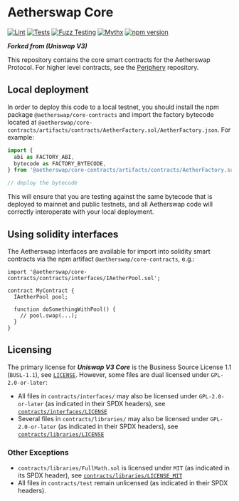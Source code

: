 # Aetherswap Core

[![Lint](https://github.com/Aetherswap/core-contracts/actions/workflows/lint.yml/badge.svg)](https://github.com/Aetherswap/core-contracts/actions/workflows/lint.yml)
[![Tests](https://github.com/Aetherswap/core-contracts/actions/workflows/tests.yml/badge.svg)](https://github.com/Aetherswap/core-contracts/actions/workflows/tests.yml)
[![Fuzz Testing](https://github.com/Aetherswap/core-contracts/actions/workflows/fuzz-testing.yml/badge.svg)](https://github.com/Aetherswap/core-contracts/actions/workflows/fuzz-testing.yml)
[![Mythx](https://github.com/Aetherswap/core-contracts/actions/workflows/mythx.yml/badge.svg)](https://github.com/Aetherswap/core-contracts/actions/workflows/mythx.yml)
[![npm version](https://img.shields.io/npm/v/@aetherswap/core-contracts/latest.svg)](https://www.npmjs.com/package/@aetherswap/core-contracts/v/latest)

***Forked from (Uniswap V3)***

This repository contains the core smart contracts for the Aetherswap Protocol.
For higher level contracts, see the [Periphery](https://github.com/Aetherswap/periphery)
repository.

## Local deployment

In order to deploy this code to a local testnet, you should install the npm package
`@aetherswap/core-contracts`
and import the factory bytecode located at
`@aetherswap/core-contracts/artifacts/contracts/AetherFactory.sol/AetherFactory.json`.
For example:

```typescript
import {
  abi as FACTORY_ABI,
  bytecode as FACTORY_BYTECODE,
} from '@aetherswap/core-contracts/artifacts/contracts/AetherFactory.sol/AetherFactory.json'

// deploy the bytecode
```

This will ensure that you are testing against the same bytecode that is deployed to
mainnet and public testnets, and all Aetherswap code will correctly interoperate with
your local deployment.

## Using solidity interfaces

The Aetherswap interfaces are available for import into solidity smart contracts
via the npm artifact `@aetherswap/core-contracts`, e.g.:

```solidity
import '@aetherswap/core-contracts/contracts/interfaces/IAetherPool.sol';

contract MyContract {
  IAetherPool pool;

  function doSomethingWithPool() {
    // pool.swap(...);
  }
}

```

## Licensing

The primary license for ***Uniswap V3 Core*** is the Business Source License 1.1 (`BUSL-1.1`), see [`LICENSE`](./LICENSE). However, some files are dual licensed under `GPL-2.0-or-later`:

- All files in `contracts/interfaces/` may also be licensed under `GPL-2.0-or-later` (as indicated in their SPDX headers), see [`contracts/interfaces/LICENSE`](./contracts/interfaces/LICENSE)
- Several files in `contracts/libraries/` may also be licensed under `GPL-2.0-or-later` (as indicated in their SPDX headers), see [`contracts/libraries/LICENSE`](contracts/libraries/LICENSE)

### Other Exceptions

- `contracts/libraries/FullMath.sol` is licensed under `MIT` (as indicated in its SPDX header), see [`contracts/libraries/LICENSE_MIT`](contracts/libraries/LICENSE_MIT)
- All files in `contracts/test` remain unlicensed (as indicated in their SPDX headers).
